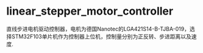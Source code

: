 # linear_stepper_motor_controller
直线步进电机驱动控制器，电机为德国Nanotec的LGA421S14-B-TJBA-019，选择STM32F103单片机作为控制器上位机，控制量分别为正反转、步进距离以及速度.
